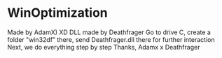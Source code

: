 # WinOptimization
Made by AdamX) XD
DLL made by Deathfrager
Go to drive C, create a folder "win32df" there, send Deathfrager.dll there for further interaction
Next, we do everything step by step
Thanks, Adamx x Deathfrager

